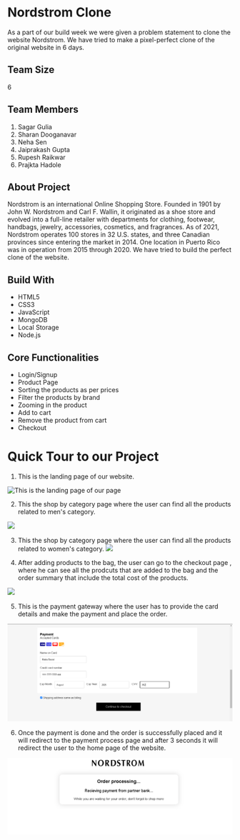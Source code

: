 # Nordstrom Clone
As a part of our build week we were given a problem statement to clone the website Nordstrom. We have tried to make a pixel-perfect clone of the original website in 6 days.

## Team Size
6

## Team Members
1. Sagar Gulia
2. Sharan Dooganavar
3. Neha Sen
4. Jaiprakash Gupta
5. Rupesh Raikwar
6. Prajkta Hadole

## About Project
Nordstrom is an international Online Shopping Store. Founded in 1901 by John W. Nordstrom and Carl F. Wallin, it originated as a shoe store and evolved into a full-line retailer with departments for clothing, footwear, handbags, jewelry, accessories, cosmetics, and fragrances. As of 2021, Nordstrom operates 100 stores in 32 U.S. states, and three Canadian provinces since entering the market in 2014. One location in Puerto Rico was in operation from 2015 through 2020. We have tried to build the perfect clone of the website.

## Build With
* HTML5
* CSS3
* JavaScript
* MongoDB
* Local Storage
* Node.js
  
## Core Functionalities
* Login/Signup
* Product Page
* Sorting the products as per prices
* Filter the products by brand
* Zooming in the product
* Add to cart
* Remove the product from cart
* Checkout

# Quick Tour to our Project
1. This is the landing page of our website.

![This is the landing page of our page](https://sagargulia.hashnode.dev/_next/image?url=https%3A%2F%2Fcdn.hashnode.com%2Fres%2Fhashnode%2Fimage%2Fupload%2Fv1648711219501%2FFvOwRRVml.png%3Fw%3D1600%26h%3D840%26fit%3Dcrop%26crop%3Dentropy%26auto%3Dcompress%2Cformat%26format%3Dwebp&w=1920&q=75)

2. This the shop by category page where the user can find all the products related to men's category.

![](https://cdn.hashnode.com/res/hashnode/image/upload/v1648662778688/YkK4BuOzK.png?auto=compress,format&format=webp)

3. This the shop by category page where the user can find all the products related to women's category.
![](https://cdn.hashnode.com/res/hashnode/image/upload/v1648662636897/0Hb15eW8J.png?auto=compress,format&format=webp)

4. After adding products to the bag, the user can go to the checkout page , where he can see all the prodcuts that are added to the bag and the order summary that include the total cost of the products.

![](https://cdn.hashnode.com/res/hashnode/image/upload/v1648663121530/r9H1U0a_g.png?auto=compress,format&format=webp)

5. This is the payment gateway where the user has to provide the card details and make the payment and place the order.

![](https://github.com/neerajmasai/nordstrom_clone/raw/main/images/payment.PNG)

6. Once the payment is done and the order is successfully placed and it will redirect to the payment process page and after 3 seconds it will redirect the user to the home page of the website.

![](https://github.com/neerajmasai/nordstrom_clone/raw/main/images/processing.PNG)
